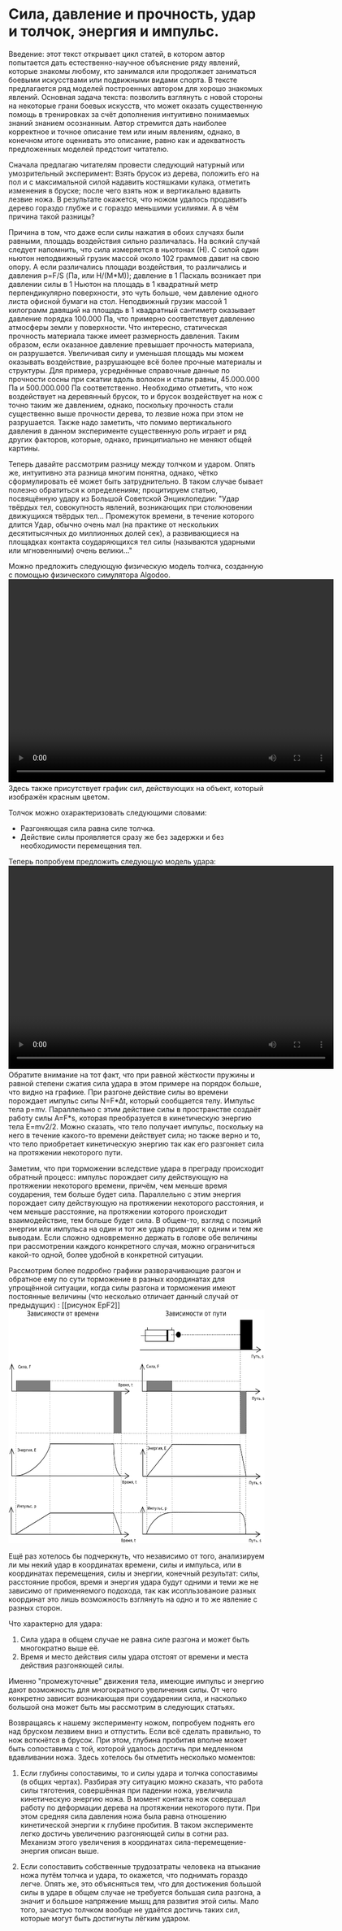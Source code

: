 
# Сила, давление и прочность, удар и толчок, энергия и импульс.

Введение: этот текст открывает цикл статей, в котором автор попытается дать естественно-научное объяснение ряду явлений, которые знакомы любому, кто занимался или продолжает заниматься боевыми искусствами или подвижными видами спорта. В тексте предлагается ряд моделей построенных автором для хорошо знакомых явлений. Основная задача текста: позволить взглянуть с новой стороны на некоторые грани боевых искусств, что может оказать существенную помощь в тренировках за счёт дополнения интуитивно понимаемых знаний знанием осознанным. Автор стремится дать наиболее корректное и точное описание тем или иным явлениям, однако, в конечном итоге оценивать это описание, равно как и адекватность предложенных моделей предстоит читателю. 

Сначала предлагаю читателям провести следующий натурный или умозрительный эксперимент: 
Взять брусок из дерева, положить его на пол и с максимальной силой надавить костяшками кулака, отметить изменения в бруске; после чего взять нож и вертикально вдавить лезвие ножа. В результате окажется, что ножом удалось продавить дерево гораздо глубже и с гораздо меньшими усилиями. А в чём причина такой разницы?

Причина в том, что даже если силы нажатия в обоих случаях были равными, площадь воздействия сильно различалась. На всякий случай следует напомнить, что сила измеряется в ньютонах (Н). С силой один ньютон неподвижный грузик массой около 102 граммов давит на свою опору. А если различались площади воздействия, то различались и давления p=F/S (Па, или Н/(М*М)); давление в 1 Паскаль возникает при давлении силы в 1 Ньютон на площадь в 1 квадратный метр перпендикулярно поверхности, это чуть больше, чем давление одного листа офисной бумаги на стол. Неподвижный грузик массой 1 килограмм давящий на площадь в 1 квадратный сантиметр оказывает давление порядка 100.000 Па, что примерно соответствует давлению атмосферы земли у поверхности. Что интересно, статическая прочность материала также имеет размерность давления. Таким образом, если оказанное давление превышает прочность материала, он разрушается. Увеличивая силу и уменьшая площадь мы можем оказывать воздействие, разрушающее всё более прочные материалы и структуры. Для примера, усреднённые справочные данные по прочности сосны при сжатии вдоль волокон и стали равны, 45.000.000 Па и 500.000.000 Па соответственно.
Необходимо отметить, что нож воздействует на деревянный брусок, то и брусок воздействует на нож c точно таким же давлением, однако, поскольку прочность стали существенно выше прочности дерева, то лезвие ножа при этом не разрушается.
Также надо заметить, что помимо вертикального давления в данном эксперименте существенную роль играет и ряд других факторов, которые, однако, принципиально не меняют общей картины.

Теперь давайте рассмотрим разницу между толчком и ударом. Опять же, интуитивно эта разница многим понятна, однако, чётко сформулировать её может быть затруднительно. В таком случае бывает полезно обратиться к определениям; процитируем статью, посвящённую удару из Большой Советской Энциклопедии: "Удар твёрдых тел, совокупность явлений, возникающих при столкновении движущихся твёрдых тел... Промежуток времени, в течение которого длится Удар, обычно очень мал (на практике от нескольких десятитысячных до миллионных долей сек), а развивающиеся на площадках контакта соударяющихся тел силы (называются ударными или мгновенными) очень велики..."

Можно предложить следующую физическую модель толчка, созданную с помощью физического симулятора Algodoo.
<video width="640" height="400" controls>
	<source src="../data/push.mp4" type="video/mp4">
	Ваш браузер не поддерживает видео html5 в формате mp4
</video> 
Здесь также присутствует график сил, действующих на объект, который изображён красным цветом.

Толчок можно охарактеризовать следующими словами:
- Разгоняющая сила равна силе толчка.
- Действие силы проявляется сразу же без задержки и без необходимости перемещения тел.

Теперь попробуем предложить следующую модель удара:
<video width="640" height="400" controls>
	<source src="../data/kick.mp4" type="video/mp4">
	Ваш браузер не поддерживает видео html5 в формате mp4
</video> 
Обратите внимание на тот факт, что при равной жёсткости пружины и равной степени сжатия сила удара в этом примере на порядок больше, что видно на графике.
При разгоне действие силы во времени порождает импульс силы N=F*∆t, который сообщается телу. Импульс тела p=mv.
Параллельно с этим действие силы в пространстве создаёт работу силы A=F*s, которая преобразуется в кинетическую энергию тела E=mv2/2.
Можно сказать, что тело получает импульс, поскольку на него в течение какого-то времени действует сила; но также верно и то, что тело приобретает кинетическую энергию так как его разгоняет сила на протяжении некоторого пути.

Заметим, что при торможении вследствие удара в преграду происходит обратный процесс: импульс порождает силу действующую на протяжении некоторого времени, причём, чем меньше время соударения, тем больше будет сила. Параллельно с этим энергия порождает силу действующую на протяжении некоторого расстояния, и чем меньше расстояние, на протяжении которого происходит взаимодействие, тем больше будет сила.
В общем-то, взгляд с позиций энергии или импульса на один и тот же удар приводят к одним и тем же выводам. Если сложно одновременно держать в голове обе величины при рассмотрении каждого конкретного случая, можно ограничиться какой-то одной, более удобной в конкретной ситуации.

Рассмотрим более подробно графики разворачивающие разгон и обратное ему по сути торможение в разных координатах для упрощённой ситуации, когда силы разгона и торможения имеют постоянные величины (что несколько отличает данный случай от предыдущих) : [[рисунок EpF2]]
<img src="../data/EpF2.svg" alt="Energy and impulse" width="640" height="460"> 

Ещё раз хотелось бы подчеркнуть, что независимо от того, анализируем ли мы некий удар в координатах времени, силы и импульса, или в координатах перемещения, силы и энергии, конечный результат: силы, расстояние пробоя, время и энергия удара будут одними и теми же не зависимо от применяемого подохода, так как исопльзованоие разных координат это лишь возможность взглянуть на одно и то же явление с разных сторон.

Что характерно для удара:
1) Сила удара в общем случае не равна силе разгона и может быть многократно выше её.
2) Время и место действия силы удара отстоят от времени и места действия разгоняющей силы.

Именно "промежуточные" движения тела, имеющие импульс и энергию дают возможность для многократного увеличения силы. От чего конкретно зависит возникающая при соударении сила, и насколько большой она может быть мы рассмотрим в следующих статьях.

Возвращаясь к нашему эксперименту ножом, попробуем поднять его над бруском лезвием вниз и отпустить. Если всё сделать правильно, то нож воткнётся в брусок. При этом, глубина пробития вполне может быть сопоставима с той, которой удалось достичь при медленном вдавливании ножа. Здесь хотелось бы отметить несколько моментов:
1) Если глубины сопоставимы, то и силы удара и толчка сопоставимы (в общих чертах). Разбирая эту ситуацию можно сказать, что работа силы тяготения, совершённая при падении ножа, увеличила кинетическую энергию ножа. В момент контакта нож совершал работу по деформации дерева на протяжении некоторого пути. При этом средняя сила давления ножа была равна отношению кинетической энергии к глубине пробития. В таком эксперименте легко достичь увеличению разгоняющей силы в сотни раз. Механизм этого увеличения в координатах сила-перемещение-энергия описан выше.

2) Если сопоставить собственные трудозатраты человека на втыкание ножа путём толчка и удара, то окажется, что поднимать гораздо легче. Опять же, это объясняться тем, что для достижения большой силы в ударе в общем случае не требуется большая сила разгона, а значит и большое напряжение мышц для развития этой силы. Мало того, зачастую толчком вообще не удаётся достичь таких сил, которые могут быть достигнуты лёгким ударом.

